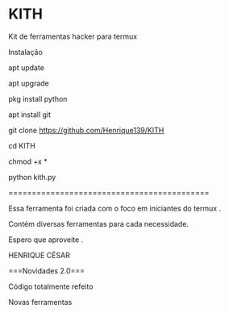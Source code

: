# KITH

Kit de ferramentas hacker para termux 

Instalação


apt update

apt upgrade

pkg install python

apt install git

git clone https://github.com/Henrique139/KITH

cd KITH

chmod +x *

python kith.py

===========================================

Essa ferramenta foi criada com o foco em iniciantes do termux .

Contém diversas ferramentas para cada necessidade.

Espero que aproveite .


HENRIQUE CÉSAR 

===Novidades 2.0===

Código totalmente refeito

Novas ferramentas